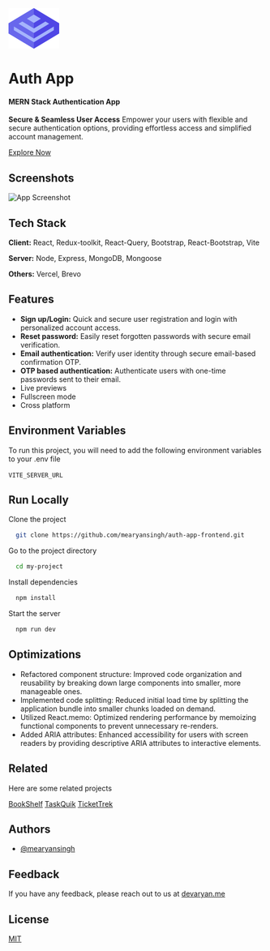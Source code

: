 ![My Project Logo](/public/auth-app.svg)

# Auth App  
#### MERN Stack Authentication App


**Secure & Seamless User Access**
Empower your users with flexible and secure authentication options, providing effortless access and simplified account management.

[Explore Now](https://mernapp-auth.vercel.app)


## Screenshots

![App Screenshot](https://via.placeholder.com/468x300?text=App+Screenshot+Here)


## Tech Stack

**Client:** React, Redux-toolkit, React-Query, Bootstrap, React-Bootstrap, Vite

**Server:** Node, Express, MongoDB, Mongoose

**Others:** Vercel, Brevo


## Features

- **Sign up/Login:** Quick and secure user registration and login with personalized account access.
- **Reset password:** Easily reset forgotten passwords with secure email verification.
- **Email authentication:** Verify user identity through secure email-based confirmation OTP.
- **OTP based authentication:** Authenticate users with one-time passwords sent to their email.
- Live previews
- Fullscreen mode
- Cross platform


## Environment Variables

To run this project, you will need to add the following environment variables to your .env file

`VITE_SERVER_URL`


    
## Run Locally

Clone the project

```bash
  git clone https://github.com/mearyansingh/auth-app-frontend.git
```

Go to the project directory

```bash
  cd my-project
```

Install dependencies

```bash
  npm install
```

Start the server

```bash
  npm run dev
```


## Optimizations

- Refactored component structure: Improved code organization and reusability by breaking down large components into smaller, more manageable ones.
- Implemented code splitting: Reduced initial load time by splitting the application bundle into smaller chunks loaded on demand.
- Utilized React.memo: Optimized rendering performance by memoizing functional components to prevent unnecessary re-renders.
- Added ARIA attributes: Enhanced accessibility for users with screen readers by providing descriptive ARIA attributes to interactive elements.


## Related

Here are some related projects

[BookShelf](https://github.com/mearyansingh/BookShelf-frontend)
[TaskQuik](https://github.com/mearyansingh/TaskQuik)
[TicketTrek](https://github.com/mearyansingh/TicketTrek)


## Authors

- [@mearyansingh](https://www.github.com/mearyansingh)


## Feedback

If you have any feedback, please reach out to us at [devaryan.me](https://devaryan.me)


## License

[MIT](https://choosealicense.com/licenses/mit/)

